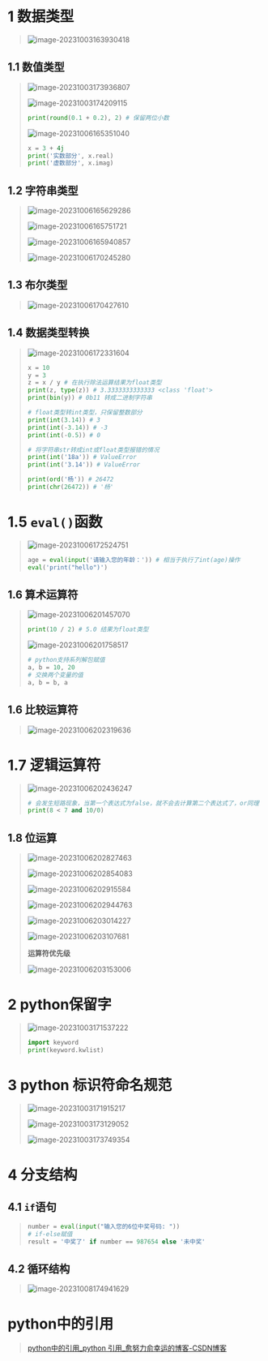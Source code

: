# 1 数据类型

> ![image-20231003163930418](python基础.assets/image-20231003163930418.png)

## 1.1 数值类型

> ![image-20231003173936807](python基础.assets/image-20231003173936807.png)
>
> ![image-20231003174209115](python基础.assets/image-20231003174209115.png)
>
> ```python
> print(round(0.1 + 0.2), 2) # 保留两位小数
> ```
>
> ![image-20231006165351040](python基础.assets/image-20231006165351040.png)
>
> ```python
> x = 3 + 4j
> print('实数部分', x.real)
> print('虚数部分', x.imag)
> ```

## 1.2 字符串类型

> ![image-20231006165629286](python基础.assets/image-20231006165629286.png)
>
> ![image-20231006165751721](python基础.assets/image-20231006165751721.png)
>
> ![image-20231006165940857](python基础.assets/image-20231006165940857.png)
>
> ![image-20231006170245280](python基础.assets/image-20231006170245280.png)

## 1.3 布尔类型

> ![image-20231006170427610](python基础.assets/image-20231006170427610.png)

## 1.4 数据类型转换

> ![image-20231006172331604](python基础.assets/image-20231006172331604.png)
>
> ```python
> x = 10
> y = 3
> z = x / y	# 在执行除法运算结果为float类型
> print(z, type(z)) # 3.3333333333333 <class 'float'>
> print(bin(y)) # 0b11 转成二进制字符串
> 
> # float类型转int类型，只保留整数部分
> print(int(3.14)) # 3
> print(int(-3.14)) # -3
> print(int(-0.5)) # 0
> 
> # 将字符串str转成int或float类型报错的情况
> print(int('18a')) # ValueError
> print(int('3.14')) # ValueError
> 
> print(ord('杨')) # 26472
> print(chr(26472)) # '杨'
> ```

# 1.5 `eval()`函数

> ![image-20231006172524751](python基础.assets/image-20231006172524751.png)
>
> ```python
> age = eval(input('请输入您的年龄：')) # 相当于执行了int(age)操作
> eval('print("hello")')
> ```

## 1.6 算术运算符

> ![image-20231006201457070](python基础.assets/image-20231006201457070.png)
>
> ```python
> print(10 / 2) # 5.0 结果为float类型
> ```
>
> ![image-20231006201758517](python基础.assets/image-20231006201758517.png)
>
> ```python
> # python支持系列解包赋值
> a, b = 10, 20
> # 交换两个变量的值
> a, b = b, a
> ```

## 1.6 比较运算符

> ![image-20231006202319636](python基础.assets/image-20231006202319636.png)

# 1.7 逻辑运算符

> ![image-20231006202436247](python基础.assets/image-20231006202436247.png)
>
> ```python
> # 会发生短路现象，当第一个表达式为false，就不会去计算第二个表达式了，or同理
> print(8 < 7 and 10/0)
> ```

## 1.8 位运算

> ![image-20231006202827463](python基础.assets/image-20231006202827463.png)
>
> ![image-20231006202854083](python基础.assets/image-20231006202854083.png)
>
> ![image-20231006202915584](python基础.assets/image-20231006202915584.png)
>
> ![image-20231006202944763](python基础.assets/image-20231006202944763.png)
>
> ![image-20231006203014227](python基础.assets/image-20231006203014227.png)
>
> ![image-20231006203107681](python基础.assets/image-20231006203107681.png)
>
> **运算符优先级**
>
> ![image-20231006203153006](python基础.assets/image-20231006203153006.png)

#  2 python保留字

> ![image-20231003171537222](python基础.assets/image-20231003171537222.png)
>
> ```python
> import keyword
> print(keyword.kwlist)
> ```

# 3 python 标识符命名规范

> ![image-20231003171915217](python基础.assets/image-20231003171915217.png)
>
> ![image-20231003173129052](python基础.assets/image-20231003173129052.png)
>
> ![image-20231003173749354](python基础.assets/image-20231003173749354.png)

# 4 分支结构

## 4.1  `if`语句

> ```python
> number = eval(input("输入您的6位中奖号码: "))
> # if-else赋值
> result = '中奖了' if number == 987654 else '未中奖'
> ```

## 4.2 循环结构

> ![image-20231008174941629](python基础.assets/image-20231008174941629.png)
>
> 

# python中的引用

> [python中的引用_python 引用_愈努力俞幸运的博客-CSDN博客](https://blog.csdn.net/qq_37891604/article/details/124528827)

 